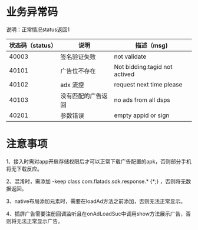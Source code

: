 # 业务异常码

说明：正常情况status返回1

| 状态码（status） | 说明 | 描述（msg) | 
| --- | --- | --- |
| 40003 | 签名验证失败  |  not validate   |
| 40101 | 广告位不存在    |  Not bidding:tagid not actived   |
| 40102 | adx 流控  |  request next time please   |
| 40103 | 没有匹配的广告返回 |  no ads from all dsps   |
| 40201 | 参数错误      |  empty appid or sign   |


# 注意事项
1、接入时需对app开启存储权限后才可以正常下载广告配置的apk，否则部分手机将无下载反应。  

2、混淆时，需添加 -keep class com.flatads.sdk.response.* {*;} ，否则将无数据返回。  

3、native布局添加元素时，需要在loadAd方法之前添加，否则无法正常显示。  

4、插屏广告需要注册回调监听且在onAdLoadSuc中调用show方法展示广告，否则将无法正常显示广告。